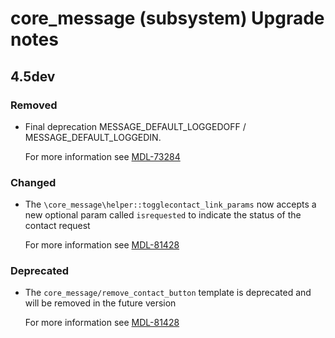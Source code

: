 # core_message (subsystem) Upgrade notes

## 4.5dev

### Removed

- Final deprecation MESSAGE_DEFAULT_LOGGEDOFF / MESSAGE_DEFAULT_LOGGEDIN.

  For more information see [MDL-73284](https://tracker.moodle.org/browse/MDL-73284)

### Changed

- The `\core_message\helper::togglecontact_link_params` now accepts a new optional param called `isrequested` to indicate the status of the contact request

  For more information see [MDL-81428](https://tracker.moodle.org/browse/MDL-81428)

### Deprecated

- The `core_message/remove_contact_button` template is deprecated and will be removed in the future version

  For more information see [MDL-81428](https://tracker.moodle.org/browse/MDL-81428)

